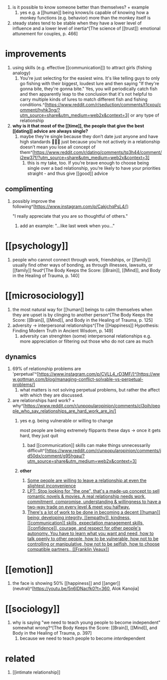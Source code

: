 1. is it possible to know someone better than themselves? + example
	1. yes e.g. a [[human]] being knows/is capable of knowing how a monkey functions (e.g. behavior) more than the monkey itself is
2. steady states tend to be stable when they have a lower level of influence and a lower level of inertia^[The science of [[trust]]: emotional attunement for couples, p. 466]

# improvements
1. using skills (e.g. effective [[communication]]) to attract girls (fishing analogy)
	1. You're just selecting for the easiest wins. It's like telling guys to only go fishing with their biggest, loudest lure and then saying "If they're gonna bite, they're gonna bite." Yes, you will periodically catch fish and then apparently leap to the conclusion that it's not helpful to carry multiple kinds of lures to match different fish and fishing conditions.^[https://www.reddit.com/r/seduction/comments/t1cxou/comment/hyhk3ng/?utm_source=share&utm_medium=web2x&context=3] or any type of relationship
2. **why is it that most of the [[time]], the people that give the best [[dating]] advice are always single?**
	1. maybe they’re single because they don’t date just anyone and have high standards 🤷🏼‍♀️ just because you’re not actively in a relationship doesn’t mean you lose all concept of them^[https://www.reddit.com/r/dating/comments/tq3h44/comment/i2ew37f/?utm_source=share&utm_medium=web2x&context=3]
		1. this is my take, too. If you’re brave enough to choose being single over a bad relationship, you’re likely to have your priorities straight - and thus give [[good]] advice

## complimenting
1. possibly improve the following^[https://www.instagram.com/p/CakjchqPsL4/]:

	"I really appreciate that you are so thoughtful of others."
	1. add an example: "...like last week when you..."

# [[psychology]]
1. people who cannot connect through work, friendships, or [[family]] usually find other ways of bonding, as through illnesses, lawsuits, or [[family]] feud^[The Body Keeps the Score: [[Brain]], [[Mind]], and Body in the Healing of Trauma, p. 140]

# [[microsociology]]
1. the most natural way for [[human]] beings to calm themselves when they are upset is by clinging to another person^[The Body Keeps the Score: [[Brain]], [[Mind]], and Body in the Healing of Trauma, p. 125]
2. adversity → interpersonal relationships^[The [[Happiness]] Hypothesis: Finding Modern Truth in Ancient Wisdom, p. 149]
	1. adversity can strenghten (some) interpersonal relationships e.g. more appreciation or filtering out those who do not care as much

## dynamics
1. 69% of relationship problems are 'perpetual'^[https://www.instagram.com/p/CVLL4_rD3MF/]^[https://www.gottman.com/blog/managing-conflict-solvable-vs-perpetual-problems/]
	1. what matters is not solving perpetual problems, but rather the affect with which they are discussed.
2. are relationships hard work? + why^[https://www.reddit.com/r/unpopularopinion/comments/cl3oih/people_who_say_relationships_are_hard_work_are_in/]
	1. yes e.g. being vulnerable or willing to change

		most people are being extremely flippants these days → once it gets hard, they just quit

		1. bad [[communication]] skills can make things unnecessarily difficult^[https://www.reddit.com/r/unpopularopinion/comments/jd50dx/comment/g95hgau/?utm_source=share&utm_medium=web2x&context=3]
	2. **other**
		1. [Some people are willing to leave a relationship at even the slightest inconvenience](https://www.reddit.com/r/AskWomen/comments/roowr1/comment/hpzu3c2/?utm_source=share&utm_medium=web2x&context=3)
		2. [LPT: Stop looking for "the one", that's a made-up concept to sell romantic novels & movies. A real relationship needs work, commitment, compromise, understanding & willingness to have a two-way trade on every level & meet you halfway.](https://www.reddit.com/r/LifeProTips/comments/src0ro/lpt_stop_looking_for_the_one_thats_a_madeup/)
		3. [There's a lot of work to be done in becoming a decent [[human]] being: developing integrity, [[empathy]], kindness, [[communication]] skills, expectation management skills, [[confidence]], courage, and respect for other people's autonomy. You have to learn what you want and need, how to talk openly to other people, how to be vulnerable, how not to be controlling or manipulative, how not to be selfish, how to choose compatible partners., [[Franklin Veaux]]](https://qr.ae/pGjSGe)

# [[emotion]]
1. the face is showing 50% [[happiness]] and [[anger]] (neutral)^[https://youtu.be/5n6lDNacfk0?t=360, Alok Kanojia]

# [[sociology]]
1. why is saying "we need to teach young people to become independent" somewhat wrong?^[The Body Keeps the Score: [[Brain]], [[Mind]], and Body in the Healing of Trauma, p. 397]
	1. because we need to teach people to become *inter*dependent

# related
1. [[intimate relationship]]